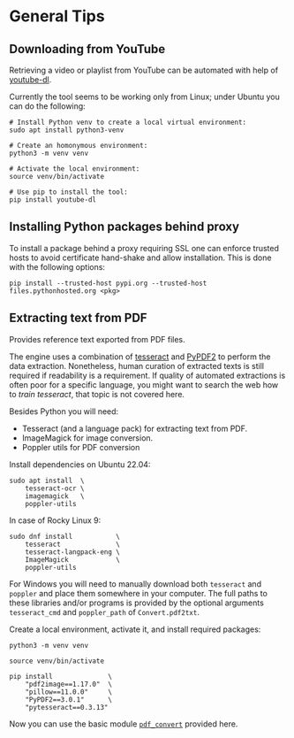 # General Tips

## Downloading from YouTube

Retrieving a video or playlist from YouTube can be automated with help of [youtube-dl](https://github.com/ytdl-org/youtube-dl).

Currently the tool seems to be working only from Linux; under Ubuntu you can do the following:

```shell
# Install Python venv to create a local virtual environment:
sudo apt install python3-venv

# Create an homonymous environment:
python3 -m venv venv

# Activate the local environment:
source venv/bin/activate

# Use pip to install the tool:
pip install youtube-dl
```

## Installing Python packages behind proxy

To install a package behind a proxy requiring SSL one can enforce trusted hosts to avoid certificate hand-shake and allow installation. This is done with the following options:

```shell
pip install --trusted-host pypi.org --trusted-host files.pythonhosted.org <pkg>
```

## Extracting text from PDF

Provides reference text exported from PDF files. 

The engine uses a combination of [tesseract](https://github.com/tesseract-ocr/tesseract) and [PyPDF2](https://github.com/mstamy2/PyPDF2) to perform the data extraction. Nonetheless, human curation of extracted texts is still required if readability is a requirement. If quality of automated extractions is often poor for a specific language, you might want to search the web how to *train tesseract*, that topic is not covered here.

Besides Python you will need:

- Tesseract (and a language pack) for extracting text from PDF.
- ImageMagick for image conversion.
- Poppler utils for PDF conversion

Install dependencies on Ubuntu 22.04:

```shell
sudo apt install  \
    tesseract-ocr \
    imagemagick   \
    poppler-utils
```

In case of Rocky Linux 9:

```shell
sudo dnf install           \
    tesseract              \
    tesseract-langpack-eng \
    ImageMagick            \
    poppler-utils
```

For Windows you will need to manually download both `tesseract` and `poppler` and place them somewhere in your computer. The full paths to these libraries and/or programs is provided by the optional arguments `tesseract_cmd` and `poppler_path` of `Convert.pdf2txt`.

Create a local environment, activate it, and install required packages:

```shell
python3 -m venv venv

source venv/bin/activate
    
pip install              \
    "pdf2image==1.17.0"  \
    "pillow==11.0.0"     \
    "PyPDF2==3.0.1"      \
    "pytesseract==0.3.13"
```

Now you can use the basic module [`pdf_convert`](https://github.com/wallytutor/WallyToolbox.jl/blob/main/src/py/pdf_convert.py) provided here.
